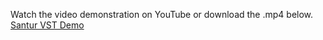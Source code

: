 Watch the video demonstration on YouTube or download the .mp4 below. 
[Santur VST Demo](https://www.youtube.com/watch?v=fndLWGEGKXM)
